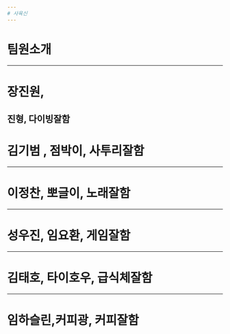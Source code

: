 ```yaml
---
# 사육신
---
```

# 팀원소개
---
# 장진원,
진형, 다이빙잘함
---
# 김기범 , 점박이, 사투리잘함
---
# 이정찬, 뽀글이, 노래잘함
---
# 성우진, 임요환, 게임잘함
---
# 김태호, 타이호우, 급식체잘함
---
# 임하슬린,커피광, 커피잘함
